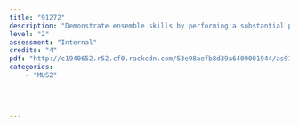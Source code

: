 ```yaml
---
title: "91272"
description: "Demonstrate ensemble skills by performing a substantial piece of music as a member of a group"
level: "2"
assessment: "Internal"
credits: "4"
pdf: "http://c1940652.r52.cf0.rackcdn.com/53e98aefb8d39a6409001944/as91272v1.pdf"
categories:
    - "MUS2"
    
    
    
    
---
```

